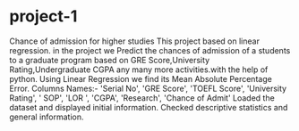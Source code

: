 # project-1
Chance of admission for higher studies
This project based on linear regression.
in the project we Predict the chances of admission of a students to a graduate program based on GRE 
Score,University Rating,Undergraduate CGPA any many more activities.with the help of python.
Using Linear Regression we find its Mean Absolute Percentage Error.
Columns Names:-
'Serial No', 'GRE Score', 'TOEFL Score', 'University Rating', ' SOP',
       'LOR ', 'CGPA', 'Research', 'Chance of Admit'
Loaded the dataset and displayed initial information.
Checked descriptive statistics and general information.
